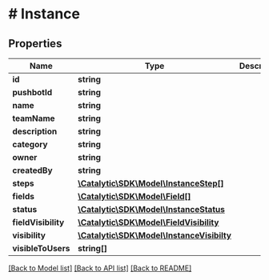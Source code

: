 # # Instance

## Properties

Name | Type | Description | Notes
------------ | ------------- | ------------- | -------------
**id** | **string** |  | 
**pushbotId** | **string** |  | 
**name** | **string** |  | [optional] 
**teamName** | **string** |  | 
**description** | **string** |  | [optional] 
**category** | **string** |  | [optional] 
**owner** | **string** |  | [optional] 
**createdBy** | **string** |  | [optional] 
**steps** | [**\Catalytic\SDK\Model\InstanceStep[]**](InstanceStep.md) |  | [optional] 
**fields** | [**\Catalytic\SDK\Model\Field[]**](Field.md) |  | [optional] 
**status** | [**\Catalytic\SDK\Model\InstanceStatus**](InstanceStatus.md) |  | [optional] 
**fieldVisibility** | [**\Catalytic\SDK\Model\FieldVisibility**](FieldVisibility.md) |  | [optional] 
**visibility** | [**\Catalytic\SDK\Model\InstanceVisibilty**](InstanceVisibilty.md) |  | [optional] 
**visibleToUsers** | **string[]** |  | [optional] 

[[Back to Model list]](../../README.md#documentation-for-models) [[Back to API list]](../../README.md#documentation-for-api-endpoints) [[Back to README]](../../README.md)


